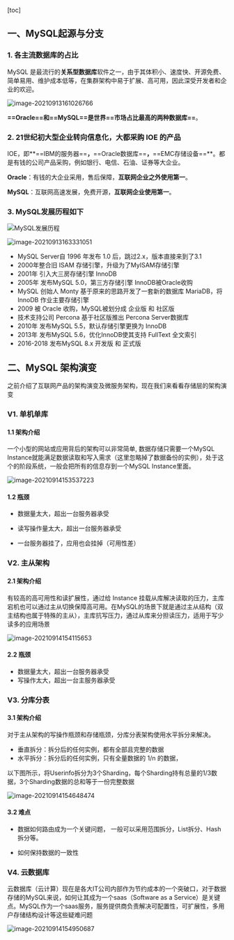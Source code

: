 [toc]



## 一、MySQL起源与分支

### 1. 各主流数据库的占比 

MySQL 是最流行的**关系型数据库**软件之一，由于其体积小、速度快、开源免费、简单易用、维护成本低等，在集群架构中易于扩展、高可用，因此深受开发者和企业的欢迎。

![image-20210913161026766](images/image-20210913161026766.png)

**==Oracle==**和**==MySQL==**是世界**==市场占比最高的两种数据库==**。





### 2. 21世纪初大型企业转向信息化，大都采购 IOE 的产品

IOE，即**==IBM的服务器==**，**==Oracle数据库==**，**==EMC存储设备==**。都是有钱的公司产品采购，例如银行、电信、石油、证券等大企业。

**Oracle**：有钱的大企业采用，售后保障，**互联网企业之外使用第一**。

**MySQL**：互联网高速发展，免费开源，**互联网企业使用第一**。





### 3. MySQL发展历程如下

![MySQL发展历程](images/MySQL发展历程.png)

![image-20210913163331051](images/image-20210913163331051.png)

- MySQL Server自 1996 年发布 1.0 后，跳过2.x，版本直接来到了3.1
- 2000年整合旧 ISAM 存储引擎，升级为了MyISAM存储引擎
- 2001年 引入大三房存储引擎 InnoDB
- 2005年 发布MySQL 5.0，第三方存储引擎 InnoDB被Oracle收购
- MySQL 创始人 Monty 基于原来的思路开发了一套新的数据库 MariaDB，将InnoDB 作业主要存储引擎
- 2009 被 Oracle 收购，MySQL被划分成 企业版 和 社区版
- 技术支持公司 Percona 基于社区版推出 Percona Server数据库
- 2010年 发布MySQL 5.5，默认存储引擎更换为 InnoDB
- 2013年 发布MySQL 5.6，优化InnoDB使其支持 FullText 全文索引
- 2016-2018 发布MySQL 8.x 开发版 和 正式版



## 二、MySQL 架构演变

之前介绍了互联网产品的架构演变及微服务架构，现在我们来看看存储层的架构演变

### V1. 单机单库

#### 1.1 架构介绍

一个小型的网站或应用背后的架构可以非常简单, 数据存储只需要一个MySQL Instance就能满足数据读取和写入需求（这里忽略掉了数据备份的实例），处于这个的阶段系统，一般会把所有的信息存到一个MySQL Instance里面。

![image-20210914153537223](images/image-20210914153537223.png)



#### 1.2 瓶颈

- 数据量太大，超出一台服务器承受

- 读写操作量太大，超出一台服务器承受

- 一台服务器挂了，应用也会挂掉（可用性差）





### V2. 主从架构

#### 2.1 架构介绍

有较高的高可用性和读扩展性，通过给 Instance 挂载从库解决读取的压力，主库宕机也可以通过主从切换保障高可用。在MySQL的场景下就是通过主从结构（双主结构也属于特殊的主从），主库抗写压力，通过从库来分担读压力，适用于写少读多的应用场景

![image-20210914154115653](images/image-20210914154115653.png)

#### 2.2 瓶颈

- 数据量太大，超出一台服务器承受
- 写操作太大，超出一台主服务器承受





### V3. 分库分表

#### 3.1 架构介绍

对于主从架构的写操作瓶颈和存储瓶颈，分库分表架构使用水平拆分来解决。

- 垂直拆分：拆分后的任何实例，都有全部且完整的数据
- 水平拆分：拆分后的任何实例，只有全量数据的 1/n 的数据，

以下图所示，将Userinfo拆分为3个Sharding，每个Sharding持有总量的1/3数据，3个Sharding数据的总和等于一份完整数据

![image-20210914154648474](images/image-20210914154648474.png)



#### 3.2 难点

- 数据如何路由成为一个关键问题， 一般可以采用范围拆分，List拆分、Hash拆分等。

- 如何保持数据的一致性





### V4. 云数据库

云数据库（云计算）现在是各大IT公司内部作为节约成本的一个突破口，对于数据存储的MySQL来说，如何让其成为一个saas（Software as a Service）是关键点。MySQL作为一个saas服务，服务提供商负责解决可配置性，可扩展性，多用户存储结构设计等这些疑难问题



![image-20210914154950687](images/image-20210914154950687.png)










